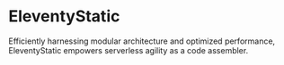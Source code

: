 # EleventyStatic
Efficiently harnessing modular architecture and optimized performance, EleventyStatic empowers serverless agility as a code assembler.
